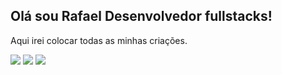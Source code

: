 ## Olá sou Rafael Desenvolvedor fullstacks!
<p>Aqui irei colocar todas as minhas criações.</p>
<div> 
  <a href="https://www.youtube.com/@rfzindev" target="_blank"><img src="youtube.png" target="_blank"></a>
  <a href="https://www.instagram.com/_rfzin._/" target="_blank"><img src="instagram.png" target="_blank"></a>
  <a href="https://www.linkedin.com/in/rafael-brito-50419b33a/" target="_blank"><img src="linkedin.png" target="_blank"></a> 
</div>
